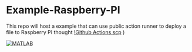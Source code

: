 # Example-Raspberry-PI

This repo will host a example that can use public action runner to deploy a file to Raspberry PI thought [!Github Actions scp](https://github.com/marketplace/actions/scp-files)
)


[![MATLAB](https://github.com/yuxudong1024/example-sandbox/actions/workflows/ci.yml/badge.svg)](https://github.com/yuxudong1024/example-sandbox/actions/workflows/ci.yml)